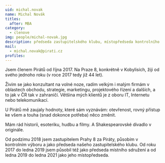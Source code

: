 ```yaml
---
uid: michal.novak
name: Michal Novák
titles:
  after: MBA
category: 
  - clenove
img: people/michal-novak.jpg 
description: předseda zastupitelského klubu, místopředseda kontrolního výboru ZMČP8, člen komise RMČP8 pro pro dopravu, člen komise RMČP8 pro majetek
mail: 
  - michal.novak@pirati.cz
profiles:
---
```


Jsem členem Pirátů od října 2017. Na Praze 8, konkrétně v Kobylisích, žiji od svého jednoho roku (v roce 2017 tedy již 44 let).

Živím se jako konzultant na volné noze, radím velkým i malým firmám v oblastech obchodu, strategie, marketingu, projektového řízení a dalších, a to jak v ČR tak v zahraničí. Většina mých klientů je z oboru IT, Internetu nebo telekomunikací.

U Pirátů mě zaujaly hodnoty, které sám vyznávám: otevřenost, rovný přístup ke všem a touha (snad dokonce potřeba) něco změnit.

Mám rád historii, esoteriku, hudbu a filmy. A Shakespearovské divadlo v originále.

Od podzimu 2018 jsem zastupitelem Prahy 8 za Piráty, působím v kontrolním výboru a jako předseda našeho zastupitelského klubu. Od roku 2017 do ledna 2019 jsem působil též jako předseda místního sdružení a od ledna 2019 do ledna 2021 jako jeho místopředseda.
